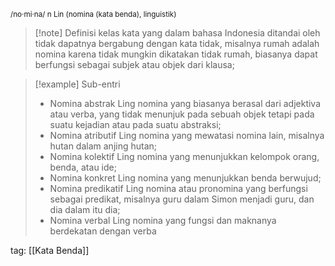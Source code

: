 <small>/no·mi·na/ n Lin (nomina (kata benda), linguistik)
</small>
>[!note] Definisi
> kelas kata yang dalam bahasa Indonesia ditandai oleh tidak dapatnya bergabung dengan kata tidak, misalnya rumah adalah nomina karena tidak mungkin dikatakan tidak rumah, biasanya dapat berfungsi sebagai subjek atau objek dari klausa;

>[!example] Sub-entri
>- Nomina abstrak 
>  Ling 
>  nomina yang biasanya berasal dari adjektiva atau verba, yang tidak menunjuk pada sebuah objek tetapi pada suatu kejadian atau pada suatu abstraksi;
>- Nomina atributif 
>  Ling 
>  nomina yang mewatasi nomina lain, misalnya hutan dalam anjing hutan;
>- Nomina kolektif 
>  Ling 
>  nomina yang menunjukkan kelompok orang, benda, atau ide;
>- Nomina konkret 
>  Ling 
>  nomina yang menunjukkan benda berwujud;
>- Nomina predikatif 
>  Ling 
>  nomina atau pronomina yang berfungsi sebagai predikat, misalnya guru dalam Simon menjadi guru, dan dia dalam itu dia;
>- Nomina verbal 
>  Ling 
>  nomina yang fungsi dan maknanya berdekatan dengan verba

tag: [[Kata Benda]]